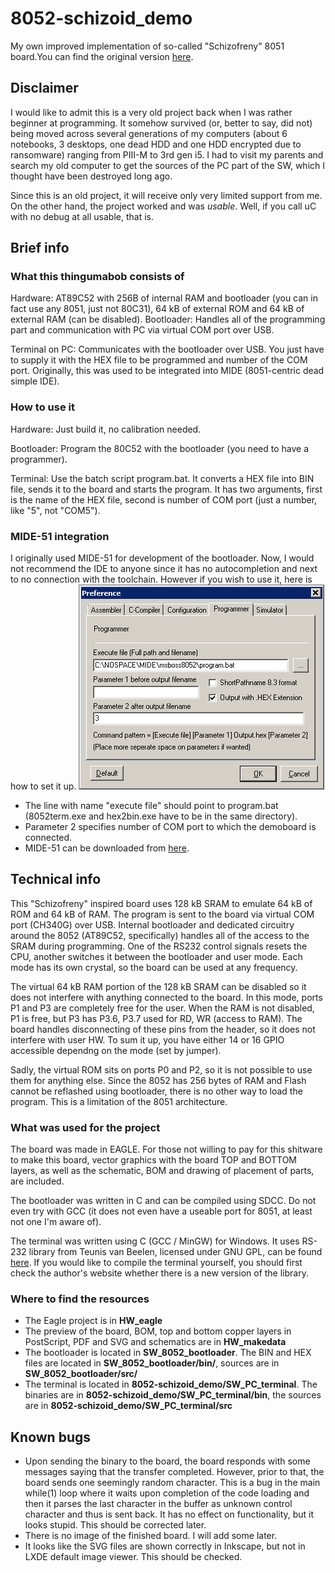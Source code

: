 # 8052-schizoid_demo
My own improved implementation of so-called "Schizofreny" 8051 board.You can find the original version [here](http://www.bezstarosti.cz/jungle/schizofreny/schizofreny.htm). 

## Disclaimer
I would like to admit this is a very old project back when I was rather beginner at programming. It somehow survived (or, better to say, did not) being moved across several generations of my computers (about 6 notebooks, 3 desktops, one dead HDD and one HDD encrypted due to ransomware) ranging from PIII-M to 3rd gen i5. I had to visit my parents and search my old computer to get the sources of the PC part of the SW, which I thought have been destroyed long ago.

Since this is an old project, it will receive only very limited support from me.
On the other hand, the project worked and was *usable*. Well, if you call uC with no debug at all usable, that is.

## Brief info
### What this thingumabob consists of
Hardware: AT89C52 with 256B of internal RAM and bootloader (you can in fact use any 8051, just not 80C31), 64 kB of external ROM and 64 kB of external RAM (can be disabled).
Bootloader: Handles all of the programming part and communication with PC via virtual COM port over USB.

Terminal on PC: Communicates with the bootloader over USB. You just have to supply it with the HEX file to be programmed and number of the COM port. Originally, this was used to be integrated into MIDE (8051-centric dead simple IDE).

### How to use it
Hardware: Just build it, no calibration needed.

Bootloader: Program the 80C52 with the bootloader (you need to have a programmer).

Terminal: Use the batch script program.bat. It converts a HEX file into BIN file, sends it to the board and starts the program. It has two arguments, first is the name of the HEX file, second is number of COM port (just a number, like "5", not "COM5").

### MIDE-51 integration
I originally used MIDE-51 for development of the bootloader. Now, I would not recommend the IDE to anyone since it has no autocompletion and next to no connection with the toolchain. However if you wish to use it, here is how to set it up.
![MIDE Setting](https://github.com/MR-DOS/8052-schizoid_demo/blob/master/PICS/mide_setting.png)
* The line with name "execute file" should point to program.bat (8052term.exe and hex2bin.exe have to be in the same directory).
* Parameter 2 specifies number of COM port to which the demoboard is connected.
* MIDE-51 can be downloaded from [here](http://www.opcube.com/home.html#MIDE51).

## Technical info
This "Schizofreny" inspired board uses 128 kB SRAM to emulate 64 kB of ROM and 64 kB of RAM. The program is sent to the board via virtual COM port (CH340G) over USB. Internal bootloader and dedicated circuitry around the 8052 (AT89C52, specifically) handles all of the access to the SRAM during programming. One of the RS232 control signals resets the CPU, another switches it between the bootloader and user mode. Each mode has its own crystal, so the board can be used at any frequency.

The virtual 64 kB RAM portion of the 128 kB SRAM can be disabled so it does not interfere with anything connected to the board. In this mode, ports P1 and P3 are completely free for the user. When the RAM is not disabled, P1 is free, but P3 has P3.6, P3.7 used for RD, WR (access to RAM). The board handles disconnecting of these pins from the header, so it does not interfere with user HW.
To sum it up, you have either 14 or 16 GPIO accessible dependng on the mode (set by jumper).

Sadly, the virtual ROM sits on ports P0 and P2, so it is not possible to use them for anything else. Since the 8052 has 256 bytes of RAM and Flash cannot be reflashed using bootloader, there is no other way to load the program. This is a limitation of the 8051 architecture.

### What was used for the project
The board was made in EAGLE. For those not willing to pay for this shitware to make this board, vector graphics with the board TOP and BOTTOM layers, as well as the schematic, BOM and drawing of placement of parts, are included.

The bootloader was written in C and can be compiled using SDCC. Do not even try with GCC (it does not even have a useable port for 8051, at least not one I'm aware of).

The terminal was written using C (GCC / MinGW) for Windows. It uses RS-232 library from Teunis van Beelen, licensed under GNU GPL, can be found [here](https://www.teuniz.net/RS-232/index.html). If you would like to compile the terminal yourself, you should first check the author's website whether there is a new version of the library.

### Where to find the resources
* The Eagle project is in **HW_eagle**
* The preview of the board, BOM, top and bottom copper layers in PostScript, PDF and SVG and schematics are in **HW_makedata**
* The bootloader is located in **SW_8052_bootloader**. The BIN and HEX files are located in **SW_8052_bootloader/bin/**, sources are in **SW_8052_bootloader/src/**
* The terminal is located in **8052-schizoid_demo/SW_PC_terminal**. The binaries are in **8052-schizoid_demo/SW_PC_terminal/bin**, the sources are in **8052-schizoid_demo/SW_PC_terminal/src**

## Known bugs
* Upon sending the binary to the board, the board responds with some messages saying that the transfer completed. However, prior to that, the board sends one seemingly random character. This is a bug in the main while(1) loop where it waits upon completion of the code loading and then it parses the last character in the buffer as unknown control character and thus is sent back. It has no effect on functionality, but it looks stupid. This should be corrected later.
* There is no image of the finished board. I will add some later.
* It looks like the SVG files are shown correctly in Inkscape, but not in LXDE default image viewer. This should be checked.